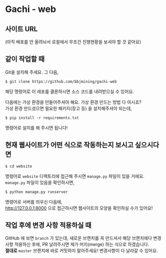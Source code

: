 # Gachi - web

## 사이트 URL
(아직 배포를 안 올려놔서 로컬에서 무조건 진행현황을 보셔야 할 것 같아요)

## 같이 작업할 때

Git을 설치해 주세요. 그 다음,

```
$ git clone https://github.com/bbjmining/gachi-web
```

해당 명령어로 이 레포를 클론하시면 소스 코드를 내려받으실 수 있어요.  

다음에는 가상 환경을 만들어주셔야 해요. 가상 환경 만드는 방법 다 아시죠?  
가상 환경 만드셨으면 필요한 패키지(장고 등) 을 설치해주셔야 되는데, 
```
$ pip install -r requirements.txt
```
명령어로 설치를 해 주시면 됩니다!

## 현재 웹사이트가 어떤 식으로 작동하는지 보시고 싶으시다면
```
$ cd website
```
명령어로 `website` 디렉토리에 접근해 주시면 `manage.py` 파일이 있을 거에요.  
`manage.py` 파일이 있음을 확인하시면,
```
$ python manage.py runserver
```
명령어로 서버를 띄우신 다음에,   
http://127.0.0.1:8000 으로 접근하시면 웹사이트의 모양을 확인하실 수가 있어요!

## 작업 후에 변경 사항 적용하실 때

GitHub 에 보면 `branch` 가 있는데, 새로운 브랜치를 꼭 만드셔서 해당 브랜치에다 변경사항 적용하신 후에, PR 날려주시면 제가 머지(merge) 하는 식으로 하겠습니다.  
**절대로** `master` 브랜치에 바로 커밋하지 말아주세요! 변경사항이 다 날라갈 수 있어요.
